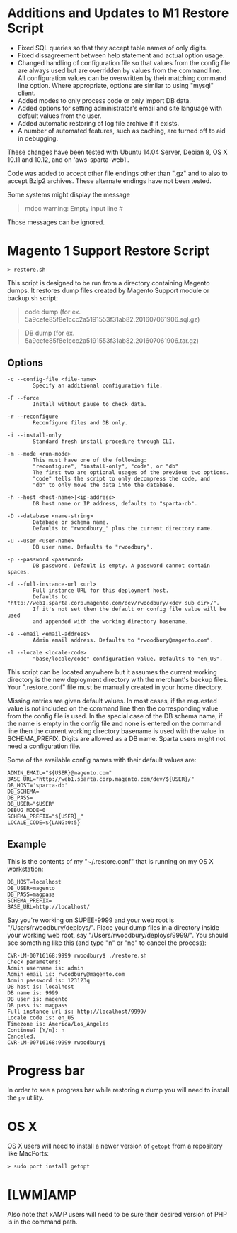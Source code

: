 # Additions and Updates to M1 Restore Script
- Fixed SQL queries so that they accept table names of only digits.
- Fixed dissagreement between help statement and actual option usage.
- Changed handling of configuration file so that values from the config file are always used but are overridden by values from the command line. All configuration values can be overwritten by their matching command line option. Where appropriate, options are similar to using "mysql" client.
- Added modes to only process code or only import DB data.
- Added options for setting administrator's email and site language with default values from the user.
- Added automatic restoring of log file archive if it exists.
- A number of automated features, such as caching, are turned off to aid in debugging.

These changes have been tested with Ubuntu 14.04 Server, Debian 8, OS X 10.11 and 10.12, and on 'aws-sparta-web1'.

Code was added to accept other file endings other than ".gz" and to also to accept Bzip2 archives. These alternate endings have not been tested.

Some systems might display the message
> mdoc warning: Empty input line #

Those messages can be ignored.

# Magento 1 Support Restore Script
```
> restore.sh
```

This script is designed to be run from a directory containing Magento dumps.
It restores dump files created by Magento Support module or backup.sh script:
> code dump (for ex. 5a9cefe85f8e1ccc2a5191553f31ab82.201607061906.sql.gz)

> DB dump (for ex. 5a9cefe85f8e1ccc2a5191553f31ab82.201607061906.tar.gz)

## Options
```
-c --config-file <file-name>
        Specify an additional configuration file.

-F --force
        Install without pause to check data.

-r --reconfigure
        Reconfigure files and DB only.

-i --install-only
        Standard fresh install procedure through CLI.

-m --mode <run-mode>
        This must have one of the following:
        "reconfigure", "install-only", "code", or "db"
        The first two are optional usages of the previous two options.
        "code" tells the script to only decompress the code, and
        "db" to only move the data into the database.

-h --host <host-name>|<ip-address>
        DB host name or IP address, defaults to "sparta-db".

-D --database <name-string>
        Database or schema name.
        Defaults to "rwoodbury_" plus the current directory name.

-u --user <user-name>
        DB user name. Defaults to "rwoodbury".

-p --password <password>
        DB password. Default is empty. A password cannot contain spaces.

-f --full-instance-url <url>
        Full instance URL for this deployment host.
        Defaults to "http://web1.sparta.corp.magento.com/dev/rwoodbury/<dev sub dir>/".
        If it's not set then the default or config file value will be used
        and appended with the working directory basename.

-e --email <email-address>
        Admin email address. Defaults to "rwoodbury@magento.com".

-l --locale <locale-code>
        "base/locale/code" configuration value. Defaults to "en_US".
```

This script can be located anywhere but it assumes the current working directory is the new deployment directory with the merchant's backup files. Your ".restore.conf" file must be manually created in your home directory.

Missing entries are given default values. In most cases, if the requested value is not included on the command line then the corresponding value from the config file is used. In the special case of the DB schema name, if the name is empty in the config file and none is entered on the command line then the current working directory basename is used with the value in SCHEMA_PREFIX. Digits are allowed as a DB name. Sparta users might not need a configuration file.

Some of the available config names with their default values are:
```
ADMIN_EMAIL="${USER}@magento.com"
BASE_URL="http://web1.sparta.corp.magento.com/dev/${USER}/"
DB_HOST='sparta-db'
DB_SCHEMA=
DB_PASS=
DB_USER="$USER"
DEBUG_MODE=0
SCHEMA_PREFIX="${USER}_"
LOCALE_CODE=${LANG:0:5}
```

## Example
This is the contents of my "~/.restore.conf" that is running on my OS X workstation:
```
DB_HOST=localhost
DB_USER=magento
DB_PASS=magpass
SCHEMA_PREFIX=
BASE_URL=http://localhost/
```

Say you're working on SUPEE-9999 and your web root is "/Users/rwoodbury/deploys/". Place your dump files in a directory inside your working web root, say "/Users/rwoodbury/deploys/9999/". You should see something like this (and type "n" or "no" to cancel the process):
```
CVR-LM-00716168:9999 rwoodbury$ ./restore.sh
Check parameters:
Admin username is: admin
Admin email is: rwoodbury@magento.com
Admin password is: 123123q
DB host is: localhost
DB name is: 9999
DB user is: magento
DB pass is: magpass
Full instance url is: http://localhost/9999/
Locale code is: en_US
Timezone is: America/Los_Angeles
Continue? [Y/n]: n
Canceled.
CVR-LM-00716168:9999 rwoodbury$
```

# Progress bar
In order to see a progress bar while restoring a dump you will need to install the `pv` utility.

# OS X
OS X users will need to install a newer version of `getopt` from a repository like MacPorts:

`> sudo port install getopt`

# [LWM]AMP
Also note that xAMP users will need to be sure their desired version of PHP is
in the command path.
